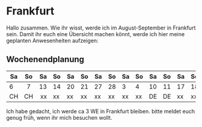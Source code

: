 # Frankfurt
Hallo zusammen. Wie ihr wisst, werde ich im August-September in Frankfurt sein.
Damit ihr euch eine Übersicht machen könnt, werde ich hier meine geplanten Anwesenheiten aufzeigen:

## Wochenendplanung
| Sa   | So   | Sa   | So   | Sa   | So   | Sa   | So   | Sa   | So   | Sa   | So   |  Sa   | So   |  Sa   | So   |
| ------------- |:-------------:| -----:| ------------- | ------------- | ------------- | ------------- | ------------- | ------------- | ------------- | ------------- | ------------- | ------------- | ------------- | ------------- | ------------- |
| 6 | 7  | 13 | 14 | 20 | 21 | 27 | 28 | 3 | 4 | 10 | 11 | 17 | 18 | 24 | 25 |
| CH | CH  | xx | xx | xx | xx | xx | xx | xx | xx | DE | DE | xx | xx | xx | xx |

Ich habe gedacht, ich werde ca 3 WE in Frankfurt bleiben. bitte meldet euch genug früh, wenn ihr mich besuchen wollt.
